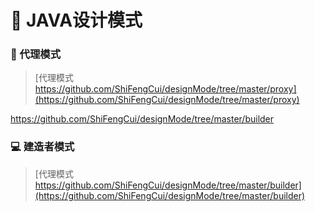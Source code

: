 # 📖 JAVA设计模式

### 🍝 代理模式

>  [代理模式 https://github.com/ShiFengCui/designMode/tree/master/proxy](https://github.com/ShiFengCui/designMode/tree/master/proxy)


https://github.com/ShiFengCui/designMode/tree/master/builder


### 💻 建造者模式

>  [代理模式 https://github.com/ShiFengCui/designMode/tree/master/builder](https://github.com/ShiFengCui/designMode/tree/master/builder)
